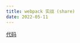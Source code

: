```yaml
---
title: webpack 实战 (share)
date: 2022-05-11
---
```



[代码](https://github.com/KevinBrother/share/tree/share/webpack/packages/webpack-share)